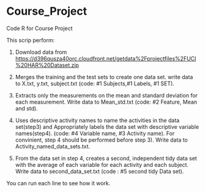 # Course_Project
Code R for Course Project

This scrip perform:

1. Download data from https://d396qusza40orc.cloudfront.net/getdata%2Fprojectfiles%2FUCI%20HAR%20Dataset.zip 
 
2.  Merges the training and the test sets to create one data set. write data to X.txt, y.txt, subject.txt (code: #1 Subjects,#1 Labels, #1 SET).
  
3. Extracts only the measurements on the mean and standard deviation for each measurement. Write data to Mean_std.txt (code: #2 Feature, Mean and std).
 
4. Uses descriptive activity names to name the activities in the data set(step3) and Appropriately labels the data set with descriptive variable names(step4). (code: #4 Variable name, #3 Activity name). For convinient, step 4 should be performed before step 3). Write data to Activity_named_data_sets.txt.

5. From the data set in step 4, creates a second, independent tidy data set with the average of each variable for each activity and each subject. Write data to second_data_set.txt (code : #5 second tidy Data set).

You can run each line to see how it work.
